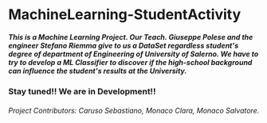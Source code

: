 # MachineLearning-StudentActivity

##### This is a Machine Learning Project. Our Teach. Giuseppe Polese and the engineer Stefano Riemma give to us a DataSet regardless student's degree of department of Engineering of University of Salerno. We have to try to develop a ML Classifier to discover if the high-school background can influence the student's results at the University.

### Stay tuned!! We are in Development!!


###### Project Contributors: Caruso Sebastiano, Monaco Clara, Monaco Salvatore.
